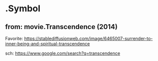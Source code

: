 # .Symbol
## from: movie.Transcendence (2014)
Favorite: https://stablediffusionweb.com/image/6465007-surrender-to-inner-being-and-spiritual-transcendence

sch: https://www.google.com/search?q=transcendence
